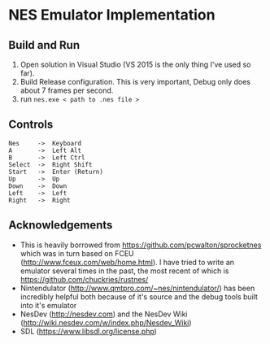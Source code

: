 # NES Emulator Implementation

## Build and Run
1. Open solution in Visual Studio (VS 2015 is the only thing I've used so far).
2. Build Release configuration. This is very important, Debug only does about 7 frames per second.
3. run `nes.exe < path to .nes file >`

## Controls
```
Nes     ->  Keyboard
A       ->  Left Alt
B       ->  Left Ctrl
Select  ->  Right Shift
Start   ->  Enter (Return)
Up      ->  Up
Down    ->  Down
Left    ->  Left
Right   ->  Right
```

## Acknowledgements
 - This is heavily borrowed from https://github.com/pcwalton/sprocketnes which was in turn based on FCEU (http://www.fceux.com/web/home.html). I have tried to write an emulator several times in the past, the most recent of which is https://github.com/chuckries/rustnes/
 - Nintendulator (http://www.qmtpro.com/~nes/nintendulator/) has been incredibly helpful both because of it's source and the debug tools built into it's emulator
 - NesDev (http://nesdev.com) and the NesDev Wiki (http://wiki.nesdev.com/w/index.php/Nesdev_Wiki)
 - SDL (https://www.libsdl.org/license.php)
